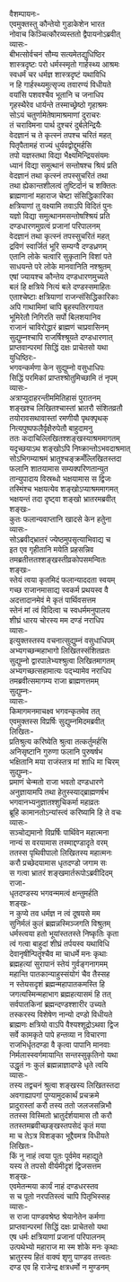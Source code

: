 वैशम्पायनः-  
एवमुक्तस्तु कौन्तेयो गुडाकेशेन भारत  
नोवाच किञ्चित्कौरव्यस्ततो द्वैपायनोऽब्रवीत्  
व्यासः-  
बीभत्सोर्वचनं सौम्य सत्यमेतद्युधिष्ठिर  
शास्त्रदृष्टः परो धर्मस्स्मृतो गार्हस्थ्य आश्रमः  
स्वधर्मं चर धर्मज्ञ शास्त्रदृष्टं यथाविधि  
न हि गार्हस्थ्यमुत्सृज्य तवारण्यं विधीयते  
वयांसि पशवश्चैव भूतानि च जनाधिप  
गृहस्थैरेव धार्यन्ते तस्माच्छ्रेष्ठो गृहाश्रमः  
सोऽयं चतुर्णामेतेषामाश्रमाणां दुराचरः  
तं चराविमना पार्थ दुश्चरं दुर्बलेन्द्रियैः  
वेदज्ञानं च ते कृत्स्नं तपश्च चरितं महत्  
पितृपैतामहं राज्यं धुर्यवद्वोद्दुमर्हसि  
तपो यज्ञस्तथा विद्या भैक्ष्यमिन्द्रियसंयमः  
ध्यानं विद्या समुत्थानं सन्तोषश्च श्रियं प्रति  
वेदज्ञानं तथा कृत्स्नं तपस्सुचरितं तथा  
तथा ह्येकान्तशीलत्वं तुष्टिर्दानं च शक्तितः  
ब्राह्मणानां महाराज चेष्टा संसिद्धिकारिका  
क्षत्रियाणां तु वक्ष्यामि तवाऽपि विदितं पुनः  
यज्ञो विद्या समुत्थानमसन्तोषश्श्रियं प्रति  
दण्डधारणमुग्रत्वं प्रजानां परिपालनम्  
वेदज्ञानं तथा कृत्स्नं तपस्सुचरितं महत्  
द्रविणं स्वार्जितं भूरि सम्यग्वै दण्डध्रणम्  
एतानि लोके चत्वारि सुकृतानि विशां पते  
साधयन्ते परे लोके मानवानिति नश्श्रुतम्  
एषां ज्यायश्च कौन्तेय दण्डधारणमुच्यते  
बलं हि क्षत्रिये नित्यं बले दण्डस्समाहितः  
एताश्चेष्टाः क्षत्रियाणां राजन्संसिद्धिकारिकाः  
अपि गाथामिमां चापि बृहस्पतिरगायत  
भूमिरेतौ निगिरति सर्पो बिलशयानिव  
राजानं चाविरोद्धारं ब्राह्मणं चाप्रवासिनम्  
सुद्युम्नश्चापि राजर्षिश्श्रूयते दण्डधारणात्  
प्राप्तवान्परमां सिद्धिं दक्षः प्राचेतसो यथा  
युधिष्ठिरः-   
भगवन्कर्मणा केन सुद्युम्नो वसुधाधिपः  
सिद्धिं परमिकां प्राप्तश्श्रोतुमिच्छामि तं नृपम्  
व्यासः-  
अत्राप्युदाहरन्तीममितिहासं पुरातनम्  
शङ्खश्च लिखितश्चास्तां भ्रातरौ संशितव्रतौ  
तयोरावसथावास्तां रमणीयौ पृथक्पृथक्  
नित्यपुष्पफलैर्वृक्षैरुपेतौ बाहुदामनु  
ततः कदाचिल्लिखितश्शङ्खस्याश्रममागतम्  
यदृच्छयाऽथ शङ्खोऽपि निष्क्रान्तोऽभवदाश्रमात्  
सोऽभिगम्याश्रमं भ्रातुश्चङ्क्रमँल्लिखितस्तदा  
फलानि शातयामास सम्यक्परिणतान्युत  
तान्युपादाय विस्रब्धो भक्षयामास स द्विजः  
तस्मिंश्च भक्षयत्येव शङ्खोऽप्याश्रममागमत्  
भक्षयन्तं तदा दृष्ट्वा शङ्खो भ्रातरमब्रवीत्  
शङ्खः-  
कुतः फलान्यवाप्तानि खादसे केन हतेुना  
व्यासः-  
सोऽब्रवीद्भ्रातरं ज्येष्ठमुपसृत्याभिवाद्य च  
इत एव गृहीतानि मयेति प्रहसन्निव  
तमब्रतीत्ततश्शङ्खस्तीव्रकोपसमन्वितः  
शङ्खः-  
स्तेयं त्वया कृतमिदं फलान्याददता स्वयम्  
गच्छ राजानमासाद्य स्वकर्म प्रथयस्व वै  
अदत्तादानमेवं मे कृतं पार्थिवसत्तम  
स्तेनं मां त्वं विदित्वा च स्वधर्ममनुपालय  
शीघ्रं धारय चोरस्य मम दण्डं नराधिप  
व्यासः-  
इत्युक्तस्तस्य वचनात्सुद्युम्नं वसुधाधिपम्  
अभ्यगच्छन्महाभागो लिखितस्संशितव्रतः  
सुद्युम्नो द्वारपालेभ्यश्श्रुत्वा लिखितमागतम्  
अभ्यगच्छत्सहामात्यः पद्भ्यामेव नराधिप  
तमब्रवीत्समागम्य राजा ब्राह्मणत्तमम्  
सुद्युम्नः-  
व्यासः-  
किमागमनमाचक्ष्व भगवन्कृतमेव तत्  
एवमुक्तस्स विप्रर्षिः सुद्युम्नमिदमब्रवीत्  
लिखितः-  
प्रतिश्रुत्य करिष्येति श्रुत्वा तत्कर्तुमर्हसि  
अनिसृष्टानि गुरुणा फलानि पुरुषर्षभ  
भक्षितानि मया राजंस्तत्र मां शाधि मा चिरम्  
सुद्युम्नः-  
प्रमाणं चेन्मतो राजा भवतो दण्डधारणे  
अनुज्ञायामपि तथा हेतुस्स्याद्ब्राह्मणर्षभ  
भगवानभ्यनुज्ञातश्शुचिकर्मा महाव्रतः  
ब्रूहि कामानतोऽन्यांस्त्वं करिष्यामि हि ते वचः  
व्यासः-  
सञ्चोद्यमानो विप्रर्षिः पार्थिवेन महात्मना  
नान्यं स वरयामास तस्माद्दण्डादृते वरम्  
ततस्स पृथिवीपालो लिखितस्य महात्मनः  
करौ प्रच्छेदयामास धृतदण्डो जगाम सः   
स गत्वा भ्रातरं शङ्खमार्तरूपोऽब्रवीदिदम्  
राजा-  
धृतदण्डस्य भगवन्ममत्वं क्षन्तुमर्हति  
शङ्खः-  
न कुप्ये तव धर्मज्ञ न त्वं दूषयसे मम  
सुनिर्मलं कुलं ब्रह्मन्नस्मिञ्जगति विश्रुतम्  
धर्मस्त्वया हतो भूयांस्ततस्ते निष्कृतिः कृता  
त्वं गत्वा बाहुदां शीघ्रं तर्पयस्व यथाविधि  
देवानृषीन्पितॄंश्चैव मा चाधर्मे मनः कृथाः  
ब्रह्महत्यां सुरापानं स्तेयं गुर्वङ्गनागमम्  
महान्ति पातकान्याहुस्संयोगं चैव तैस्सह  
न स्तेयसदृशं ब्रह्मन्महापातकमस्ति हि  
जगत्यस्मिन्महाभाग ब्रह्महत्यासमं हि तत्  
सर्वपातकिनां ब्रह्मन्दण्डश्शारीर उच्यते  
तस्करस्य विशेषेण नान्यो दण्डो विधीयते  
ब्राह्मणः क्षत्रियो वाऽपि वैश्यश्शूद्रोऽथवा द्विज  
सर्वे कामकृते पापे हन्तव्या न विचारणा  
राजभिर्धृतदण्डा वै कृत्वा पापानि मानवाः  
निर्मलास्स्वर्गमायान्ति सन्तस्सुकृतिनो यथा  
उद्धृतं नः कुलं ब्रह्मन्नाज्ञादण्डे धृते त्वयि  
व्यासः-  
तस्य तद्वचनं श्रुत्वा शङ्खस्य लिखितस्तदा  
अवगाह्यापगां पुण्यामुदकार्थं प्रचक्रमे  
प्रादुरास्तां करौ तस्य ततो जलजसन्निभौ  
ततस्स विस्मितो भ्रातुर्दर्शयामास तौ करौ  
ततस्तमब्रवीच्छङ्खस्तपसेदं कृतं मया  
मा च तेऽत्र विशङ्का भूद्दैवमत्र विधीयते  
लिखितः-  
किं नु नाहं त्वया पूतः पूर्वमेव महाद्युते  
यस्य ते तपसो वीर्यमीदृशं द्विजसत्तम  
शङ्खः-  
एवमेतन्मया कार्यं नाहं दण्डधरस्तव  
स च पूतो नरपतिस्त्वं चापि पितृभिस्सह  
व्यासः-  
स राजा पाण्डवश्रेष्ठ श्रेयानेतेन कर्मणा  
प्राप्तवान्परमां सिद्धिं दक्षः प्राचेतसो यथा  
एष धर्मः क्षत्रियाणां प्रजानां परिपालनम्  
उत्पथेभ्यो महाराज मा स्म शोके मनः कृथाः  
भ्रातुरस्य हितं वाक्यं शृणु पाण्डव तत्त्वतः  
दण्ड एव हि राजेन्द्र क्षत्रधर्मो न मुण्डनम्   
